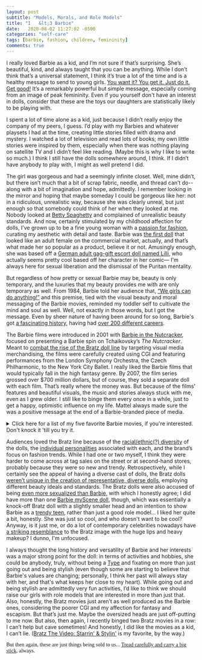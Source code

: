```yaml
---
layout: post
subtitle: "Models, Morals, and Role Models"
title: "I 	&lt;3 Barbie"
date:   2020-08-02 11:27:02 -0500
categories: "self-care"
tags: [barbie, fashion, children, femininity]
comments: true
---
```

I really loved Barbie as a kid, and I’m not sure if that’s surprising. She’s beautiful, kind, and always taught that you can be anything. While I don’t think that’s a universal statement, I think it’s true a lot of the time and is a healthy message to send to young girls. <a href="https://www.psychologytoday.com/us/blog/the-squeaky-wheel/201101/how-attain-real-personal-empowerment" target="_blank">You want it? You get it. Just do it. Get good!</a> It’s a remarkably powerful but simple message, especially coming from an image of peak femininity. Even if you yourself don't have an interest in dolls, consider that these are the toys our daughters are statistically likely to be playing with.<!-- more -->

I spent a lot of time alone as a kid, just because I didn’t really enjoy the company of my peers, I guess. I’d play with my Barbies and whatever playsets I had at the time, creating little stories filled with drama and mystery. I watched a lot of television and read lots of books; my own little stories were inspired by them, especially when there was nothing playing on satellite TV and I didn’t feel like reading. (Maybe this is why I like to write so much.) I think I still have the dolls somewhere around, I think. If I didn’t have anybody to play with, I might as well pretend I did.

The girl was gorgeous and had a seemingly infinite closet. Well, mine didn’t, but there isn’t much that a bit of scrap fabric, needle, and thread can’t do-- along with a bit of imagination and hope, admittedly. I remember looking in the mirror and hoping that maybe someday I could be gorgeous like her: not in a ridiculous, unrealistic way, because she was clearly unreal, but just enough so that somebody could think of her when they looked at me. Nobody looked at <a href="https://www.youtube.com/watch?v=qnKy0Udrujs" target="_blank">Betty Spaghetty</a> and complained of unrealistic beauty standards. And now, certainly stimulated by my childhood affection for dolls, I’ve grown up to be a fine young woman with a <a href="https://www.youtube.com/watch?v=cqr4pNyXgkk" target="_blank">passion for fashion</a>, curating my aesthetic with detail and taste. Barbie was <a href="http://www.plosin.com/beatbegins/projects/wolf.html" target="_blank">the first doll</a> that looked like an adult female on the commercial market, actually, and that’s what made her so popular as a product, believe it or not. Amusingly enough, she was based off a <a href="https://www.messynessychic.com/2016/01/29/meet-lilli-the-high-end-german-call-girl-who-became-americas-iconic-barbie-doll/" target="_blank">German adult gag-gift escort doll named Lilli</a>, who actually seems pretty cool based off her character in her comic— I'm always here for sexual liberation and the dismissal of the Puritan mentality.

But regardless of how pretty or sexual Barbie may be, beauty is only temporary, and the luxuries that my beauty provides me with are only temporary as well. From 1984, Barbie told her audience that, <a href="https://www.youtube.com/watch?v=CXVFrHwXHwA" target="_blank">“We girls can do anything!”</a> and this premise, tied with the visual beauty and moral messaging of the Barbie movies, reminded my toddler self to cultivate the mind and soul as well. Well, not exactly in those words, but I got the message. Even by sheer nature of having been around for so long, Barbie's got <a href="https://theculturetrip.com/north-america/usa/articles/the-history-of-the-barbie-doll/" target="_blank">a fascinating history</a>, having had <a href="https://en.wikipedia.org/wiki/Barbie%27s_careers" target="_blank">over 200 different careers</a>.

The Barbie films were introduced in 2001 with <a href="https://en.wikipedia.org/wiki/Barbie_in_the_Nutcracker" target="_blank">Barbie in the Nutcracker</a>, focused on presenting a Barbie spin on Tchaikovsky’s <em>The Nutcracker</em>. Meant to <a href="https://www.newyorker.com/magazine/2018/01/22/when-barbie-went-to-war-with-bratz" target="_blank">combat the rise of the Bratz doll line</a> by targeting visual media merchandising, the films were carefully created using CGI and featuring performances from the London Symphony Orchestra, the Czech Philharmonic, to the New York City Ballet. I really liked the Barbie films that would typically fall in the high fantasy genre. By 2007, the film series grossed over $700 million dollars, but of course, they sold a separate doll with each film. That’s really where the money was. But because of the films' features and beautiful visuals, the music and stories always stuck with me, even as I grew older. I still like to binge them every once in a while, just to get a happy, optimistic influence on my life. Mattel always made sure the was a positive message at the end of a Barbie-branded piece of media.

<p><details>
	<summary>Click here for a list of my five favorite Barbie movies, if you're interested. Don't knock it 'till you try it.</summary>
<ul><li><a style="font-family: gentle; display: initial;" target="_blank" href="https://www.youtube.com/watch?v=gxHyt-EPx_o">Barbie in Swan Lake </a>The artistic value is key here: the presentation of <a href="https://www.youtube.com/watch?v=d1kJrLEr1gA" target="_blank">Tchaikovsky’s compositions</a> from Swan Lake with the CGI renditions of the New York Ballet Company’s dances through the eyes of Barbie’s aesthetic is pure gold for the eyes. From the dances to the outfits to the choice in palette, the film creates <a href="https://www.youtube.com/watch?v=xusU0k6S00Q" target="_blank">a beautiful, timeless image</a> that was lasting for my child self. It’s educational in its form and entertaining in its story. It’s certainly my favorite, especially because it’s one of the first I ever watched. Sentimental value, you know?</li>
<li><a style="font-family: gentle; display: initial;" target="_blank" href="https://www.youtube.com/watch?v=fmksws0y1ik">Barbie and the Three Musketeers </a>Barbie and her friends are total <a href="https://www.youtube.com/watch?v=AhNm5SLXVN4" target="_blank">badasses</a> in this one. Here, Barbie and her friends become the first female musketeers. While this was impossible at the time, the 17th century lens feels believable and natural, regardless. The film focuses on the power of friendship and collaboration: two (or do I mean three or four in this specific case?) heads are not one, and there is strength in numbers. I often preach to my female friends that queens fix each others crowns, because <a href="https://hackspirit.com/toxic-femininity/" target="_blank">toxic femininity</a> can be so tempting.</li>
<li><a style="font-family: gentle; display: initial;" href="https://www.youtube.com/watch?v=B1q6E8dvqD0" target="_blank">Barbie as the Island Princess </a>Being alone on an island with a bunch of talking animals sounds slightly disconcerting, but I certainly see the appeal. This one presents barbie as Ro, a girl who is found on the island years after being washed ashore, and then returned back to civilization, being forced to learn to tolerate people along the way. The supporting characters are unique and filled with personality, from Barbie’s animal friends to the supporting love interest. The colors in the film are bright, tropical, and saturated, making me think of summer in the best way. I think this one is a particular favorite for me in terms of the adventurous soundtrack and <a href="https://youtu.be/zMUG814aUSM?t=17" target="_blank">Barbie’s songs</a> themselves. Barbie’s a little shy in this one, but grows into her destined position with comfort during the duration of the film; as a girl that took quite a bit of time to grow comfortable in her own skin myself, I really like that.</li>
<li><a style="font-family: gentle; display: initial;" target="_blank" href="https://youtu.be/-2yumjGzFlA">Barbie and the Twelve Dancing Princesses </a>The soundtrack is a beautiful one here, ethereal and dainty. I'll always think <a href="https://youtu.be/SaibrO3vcI0" target="_blank">the development of the dance-focused Barbie films</a> is quite cool. Barbie in this film plays Genevive, who's smart, confident, and independent, like her 11 other sisters. Imagine being able to escape home and get a nearly infinite number of wishes and having 11 other sisters to constantly hang out with. Now that's escapism, LOL.</li>
<li><a style="font-family: gentle; display: initial;" target="_blank" href="https://www.youtube.com/watch?v=B4GXiM9tDsY">Barbie: A Fashion Fairytale </a>Honestly, I just rewatched this one and ended up tearing up at the end. Maybe I'm overemotional, but can you blame me? I'm fragile! Anyway, for the first time in this list, Barbie isn't playing another character. Instead, Barbie is playing Barbie, after she's dumped by Ken over a voicemail. She flies to Paris and helps her auntie earn the money to keep her fashion business. While a seemingly normal (well, as normal as a Barbie can get) story on the surface, faires and magic are introduced as a means of helping the business survive. What really sells me on this one is the humor and adorable characters. Like, there's this whole subplot about Ken trying to get to Paris in a single day, with obstacles constantly getting in his way, so that he could win Barbie back. It's pretty entertaining. Also, Barbie and the Three Musketeers is referenced multiple times in the film as a movie that Barbie has performed in, and I just think that's cool.</li></ul>
</details></p>

Audiences loved the Bratz line because of the <a href="https://medium.com/@emilysoreybackus/barbies-bratz-and-racial-representation-5cfc94a9853" target="_blank">racial/ethnic(?) diversity</a> of the dolls, the <a href="https://tvtropes.org/pmwiki/pmwiki.php/Characters/Bratz" target="_blank">individual personalities</a> associated with each, and the brand’s focus on fashion trends. While I had one or two myself, I think they were harder to come across at tag sales on the street or at second-hand stores, probably because they were so new and trendy. Retrospectively, while I certainly see the appeal of having a diverse cast of dolls, the Bratz dolls <a href="https://mashable.com/feature/barbie-diverse-inclusive/" target="_blank">weren’t unique in the creation of representative, diverse dolls</a>, employing different beauty ideals and standards. The Bratz dolls were also accused of being <a href="https://www.msn.com/en-us/news/other/are-bratz-dolls-too-sexy/ar-AAcwm6" target="_blank">even more sexualized than Barbie</a>, with which I honestly agree; I did have more than one <a href="https://en.wikipedia.org/wiki/My_Scene" target="_blank">Barbie myScene doll</a>, though, which was essentially a knock-off Bratz doll with a slightly smaller head and an intention to show Barbie as a <a href="https://www.youtube.com/watch?v=IKCiYD9tozY" target="_blank">trendy teen</a>, rather than just a good role model... I liked her quite a bit, honestly. She was just so cool, and who doesn't want to be cool? Anyway, is it just me, or do a lot of contemporary celebrities nowadays have <a href="https://www.dailymail.co.uk/femail/article-4523250/People-say-Bratz-Dolls-taught-make-up.html" target="_blank">a striking resemblance</a> to the Bratz image with the huge lips and heavy makeup? I dunno, I'm unfocused.

I always thought the long history and versatility of Barbie and her interests was a major strong point for the doll: in terms of activities and hobbies, she could be anybody, truly, without being a <a href="https://tvtropes.org/pmwiki/pmwiki.php/Characters/Bratz" target="_blank">Type</a> and fixating on more than just going out and being stylish (even though some are starting to believe that Barbie's values are changing; personally, I think her past will always stay with her, and that's what keeps her close to my heart). While going out and being stylish are admittedly very fun activities, I’d like to think we should raise our girls with role models that are interested in more than just that. Also, honestly, the Bratz movies just aren’t as well produced as the Barbie ones, considering the poorer CGI and my affection for fantasy and escapism. But that’s just me. Maybe the oversized heads are just off-putting to me now. But also, then again, I recently binged two Bratz movies in a row: I can’t help but cave sometimes! And honestly, I did like the movies as a kid, I can’t lie. (<a href="https://www.youtube.com/watch?v=AZd_HKfel0Q&t=60s" target="_blank">Bratz The Video: Starrin' & Stylin'</a> is my favorite, by the way.)

<p style="font-family: gentle;">But then again, these are just things being sold to us... <a href="{{ base.url }}/contact/2020/06/09/mottos/">Tread carefully and carry a big stick</a>, always.</p>
